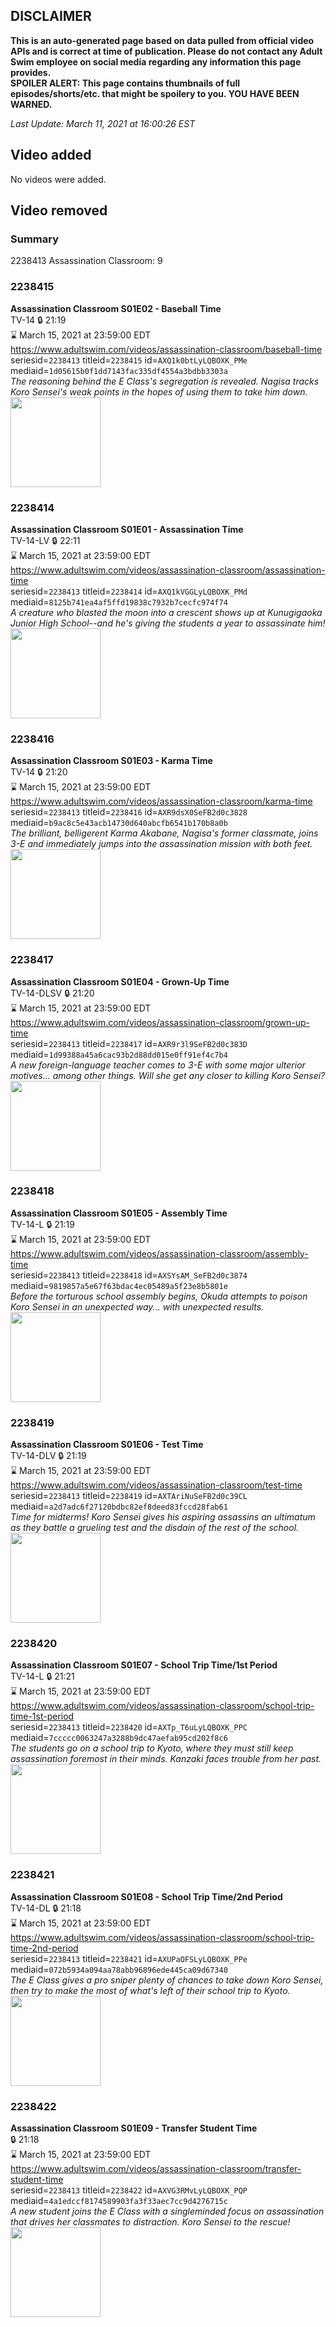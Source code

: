 ## DISCLAIMER
**This is an auto-generated page based on data pulled from official video APIs and is correct at time of publication. Please do not contact any Adult Swim employee on social media regarding any information this page provides.**  
**SPOILER ALERT: This page contains thumbnails of full episodes/shorts/etc. that might be spoilery to you. YOU HAVE BEEN WARNED.**  

_Last Update: March 11, 2021 at 16:00:26 EST_
## Video added
No videos were added.  
## Video removed
### Summary
2238413 Assassination Classroom: 9  
### 2238415
**Assassination Classroom S01E02 - Baseball Time**  
TV-14 🔒 21:19  
⌛ March 15, 2021 at 23:59:00 EDT  
https://www.adultswim.com/videos/assassination-classroom/baseball-time  
seriesid=`2238413` titleid=`2238415` id=`AXQ1k0btLyLQBOXK_PMe` mediaid=`1d05615b0f1dd7143fac335df4554a3bdbb3303a`  
_The reasoning behind the E Class's segregation is revealed. Nagisa tracks Koro Sensei's weak points in the hopes of using them to take him down._  
<a href="https://media.cdn.adultswim.com/uploads/20200902/thumbnails/2_209298498-AssassinationClass_102.jpg"><img src="https://media.cdn.adultswim.com/uploads/20200902/thumbnails/2_209298498-AssassinationClass_102.jpg" height="144px" /></a>
### 2238414
**Assassination Classroom S01E01 - Assassination Time**  
TV-14-LV 🔒 22:11  
⌛ March 15, 2021 at 23:59:00 EDT  
https://www.adultswim.com/videos/assassination-classroom/assassination-time  
seriesid=`2238413` titleid=`2238414` id=`AXQ1kVGGLyLQBOXK_PMd` mediaid=`8125b741ea4af5ffd19838c7932b7cecfc974f74`  
_A creature who blasted the moon into a crescent shows up at Kunugigaoka Junior High School--and he's giving the students a year to assassinate him!_  
<a href="https://media.cdn.adultswim.com/uploads/20200828/thumbnails/2_208281847425-AssassinationClass_101.jpg"><img src="https://media.cdn.adultswim.com/uploads/20200828/thumbnails/2_208281847425-AssassinationClass_101.jpg" height="144px" /></a>
### 2238416
**Assassination Classroom S01E03 - Karma Time**  
TV-14 🔒 21:20  
⌛ March 15, 2021 at 23:59:00 EDT  
https://www.adultswim.com/videos/assassination-classroom/karma-time  
seriesid=`2238413` titleid=`2238416` id=`AXR9dsX0SeFB2d0c3828` mediaid=`b9ac8c5e43acb14730d640abcfb6541b170b8a0b`  
_The brilliant, belligerent Karma Akabane, Nagisa's former classmate, joins 3-E and immediately jumps into the assassination mission with both feet._  
<a href="https://media.cdn.adultswim.com/uploads/20200911/thumbnails/2_20911110558-AssassinationClass_103.jpg"><img src="https://media.cdn.adultswim.com/uploads/20200911/thumbnails/2_20911110558-AssassinationClass_103.jpg" height="144px" /></a>
### 2238417
**Assassination Classroom S01E04 - Grown-Up Time**  
TV-14-DLSV 🔒 21:20  
⌛ March 15, 2021 at 23:59:00 EDT  
https://www.adultswim.com/videos/assassination-classroom/grown-up-time  
seriesid=`2238413` titleid=`2238417` id=`AXR9r3l9SeFB2d0c383D` mediaid=`1d99388a45a6cac93b2d88dd015e0ff91ef4c7b4`  
_A new foreign-language teacher comes to 3-E with some major ulterior motives... among other things. Will she get any closer to killing Koro Sensei?_  
<a href="https://media.cdn.adultswim.com/uploads/20200911/thumbnails/2_20911111232-AssassinationClass_104.jpg"><img src="https://media.cdn.adultswim.com/uploads/20200911/thumbnails/2_20911111232-AssassinationClass_104.jpg" height="144px" /></a>
### 2238418
**Assassination Classroom S01E05 - Assembly Time**  
TV-14-L 🔒 21:19  
⌛ March 15, 2021 at 23:59:00 EDT  
https://www.adultswim.com/videos/assassination-classroom/assembly-time  
seriesid=`2238413` titleid=`2238418` id=`AXSYsAM_SeFB2d0c3874` mediaid=`9819857a5e67f63bdac4ec05489a5f23e8b5801e`  
_Before the torturous school assembly begins, Okuda attempts to poison Koro Sensei in an unexpected way... with unexpected results._  
<a href="https://media.cdn.adultswim.com/uploads/20200916/thumbnails/2_209161651436-AssClass_105.jpg"><img src="https://media.cdn.adultswim.com/uploads/20200916/thumbnails/2_209161651436-AssClass_105.jpg" height="144px" /></a>
### 2238419
**Assassination Classroom S01E06 - Test Time**  
TV-14-DLV 🔒 21:19  
⌛ March 15, 2021 at 23:59:00 EDT  
https://www.adultswim.com/videos/assassination-classroom/test-time  
seriesid=`2238413` titleid=`2238419` id=`AXTAriNuSeFB2d0c39CL` mediaid=`a2d7adc6f27120bdbc82ef8deed83fccd28fab61`  
_Time for midterms! Koro Sensei gives his aspiring assassins an ultimatum as they battle a grueling test and the disdain of the rest of the school._  
<a href="https://media.cdn.adultswim.com/uploads/20200924/thumbnails/2_209241114276-AssassinationClass_106.jpg"><img src="https://media.cdn.adultswim.com/uploads/20200924/thumbnails/2_209241114276-AssassinationClass_106.jpg" height="144px" /></a>
### 2238420
**Assassination Classroom S01E07 - School Trip Time/1st Period**  
TV-14-L 🔒 21:21  
⌛ March 15, 2021 at 23:59:00 EDT  
https://www.adultswim.com/videos/assassination-classroom/school-trip-time-1st-period  
seriesid=`2238413` titleid=`2238420` id=`AXTp_T6uLyLQBOXK_PPC` mediaid=`7ccccc0063247a3288b9dc47aefab95cd202f8c6`  
_The students go on a school trip to Kyoto, where they must still keep assassination foremost in their minds. Kanzaki faces trouble from her past._  
<a href="https://media.cdn.adultswim.com/uploads/20201002/thumbnails/2_201021145196-AssasinationClass_107.jpg"><img src="https://media.cdn.adultswim.com/uploads/20201002/thumbnails/2_201021145196-AssasinationClass_107.jpg" height="144px" /></a>
### 2238421
**Assassination Classroom S01E08 - School Trip Time/2nd Period**  
TV-14-DL 🔒 21:18  
⌛ March 15, 2021 at 23:59:00 EDT  
https://www.adultswim.com/videos/assassination-classroom/school-trip-time-2nd-period  
seriesid=`2238413` titleid=`2238421` id=`AXUPaOFSLyLQBOXK_PPe` mediaid=`072b5934a094aa78abb96896ede445ca09d67340`  
_The E Class gives a pro sniper plenty of chances to take down Koro Sensei, then try to make the most of what's left of their school trip to Kyoto._  
<a href="https://media.cdn.adultswim.com/uploads/20201009/thumbnails/2_20109188499-AssasinationClass_108.jpg"><img src="https://media.cdn.adultswim.com/uploads/20201009/thumbnails/2_20109188499-AssasinationClass_108.jpg" height="144px" /></a>
### 2238422
**Assassination Classroom S01E09 - Transfer Student Time**  
 🔒 21:18  
⌛ March 15, 2021 at 23:59:00 EDT  
https://www.adultswim.com/videos/assassination-classroom/transfer-student-time  
seriesid=`2238413` titleid=`2238422` id=`AXVG3RMvLyLQBOXK_PQP` mediaid=`4a1edccf8174589903fa3f33aec7cc9d4276715c`  
_A new student joins the E Class with a singleminded focus on assassination that drives her classmates to distraction. Koro Sensei to the rescue!_  
<a href="https://media.cdn.adultswim.com/uploads/20201020/thumbnails/2_2010201234521-AssasinationClass_109.jpg"><img src="https://media.cdn.adultswim.com/uploads/20201020/thumbnails/2_2010201234521-AssasinationClass_109.jpg" height="144px" /></a>
